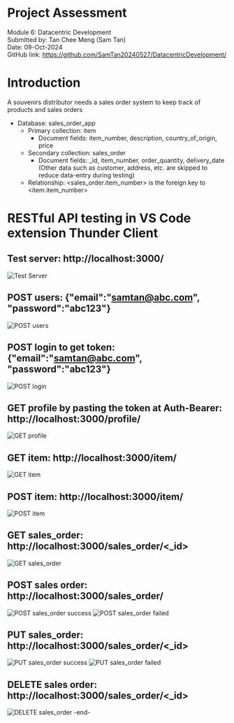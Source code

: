 # Project Assessment
Module 6: Datacentric Development \
Submitted by: Tan Chee Meng (Sam Tan) \
Date: 09-Oct-2024 \
GitHub link: https://github.com/SamTan20240527/DatacentricDevelopment/

# Introduction
A souvenirs distributor needs a sales order system to keep track of products and sales orders
- Database: sales_order_app
  - Primary collection: item
    - Document fields: item_number, description, country_of_origin, price 
  - Secondary collection: sales_order
    - Document fields: _id, item_number, order_quantity, delivery_date \
    (Other data such as customer, address, etc. are skipped to reduce data-entry during testing)
  - Relationship: <sales_order.item_number> is the foreign key to <item.item_number>

# RESTful API testing in VS Code extension Thunder Client
## Test server: http://localhost:3000/
![Test Server](test_data/TestServer.png)
## POST users: {"email":"samtan@abc.com", "password":"abc123"}
![POST users](test_data/POSTusers.png)
## POST login to get token: {"email":"samtan@abc.com", "password":"abc123"}
![POST login](test_data/POSTloginToGetToken.png)
## GET profile by pasting the token at Auth-Bearer: http://localhost:3000/profile/
![GET profile](test_data/GETprofileFromLoginToken.png)
## GET item: http://localhost:3000/item/
![GET item](test_data/GETitem.png)
## POST item: http://localhost:3000/item/
![POST item](test_data/POSTitem.png)
## GET sales_order: http://localhost:3000/sales_order/<_id>
![GET sales_order](test_data/GETsales_order.png)
## POST sales order: http://localhost:3000/sales_order/
![POST sales_order success](test_data/POSTsales_orderSuccess.png)
![POST sales_order failed](test_data/PUTsales_orderFailedItemInvalid.png)
## PUT sales_order: http://localhost:3000/sales_order/<_id>
![PUT sales_order success](test_data/PUTsales_orderSuccess.png)
![PUT sales_order failed](test_data/PUTsales_orderFailedItemInvalid.png)
## DELETE sales order: http://localhost:3000/sales_order/<_id>
![DELETE sales_order](test_data/DELETEsales_order.png)
-end-







